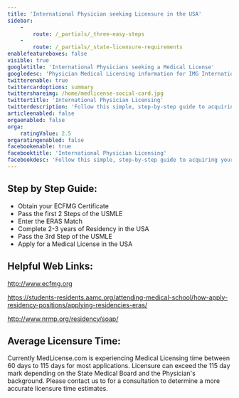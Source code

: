 ```yaml
---
title: 'International Physician seeking Licensure in the USA'
sidebar:
    -
        route: /_partials/_three-easy-steps
    -
        route: /_partials/_state-licensure-requirements
enablefeatureboxes: false
visible: true
googletitle: 'International Physicians seeking a Medical License'
googledesc: 'Physician Medical Licensing information for IMG International Foreign Physicians seeking a medical licensing service to apply for a USA License'
twitterenable: true
twittercardoptions: summary
twittershareimg: /home/medlicense-social-card.jpg
twittertitle: 'International Physician Licensing'
twitterdescription: 'Follow this simple, step-by-step guide to acquiring your international physician license and learn more about how medlicense.com can help you with all of your medical licensing needs.'
articleenabled: false
orgaenabled: false
orga:
    ratingValue: 2.5
orgaratingenabled: false
facebookenable: true
facebooktitle: 'International Physician Licensing'
facebookdesc: 'Follow this simple, step-by-step guide to acquiring your international physician license and learn more about how medlicense.com can help you with all of your medical licensing needs.'
---
```


<h2 id="mcetoc_1cec9qtaa0">Step by Step Guide:</h2>
<ul>
<li>Obtain your ECFMG Certificate</li>
<li>Pass the first 2 Steps of the USMLE</li>
<li>Enter the ERAS Match</li>
<li>Complete 2-3 years of Residency in the USA</li>
<li>Pass the 3rd Step of the USMLE</li>
<li>Apply for a Medical License in the USA</li>
</ul>
<h2 id="mcetoc_1cec9qtaa1">Helpful Web Links:</h2>
<p><a href="https://www.ecfmg.org/">http://www.ecfmg.org</a></p>
<p><a href="https://students-residents.aamc.org/applying-residency/applying-residencies-eras/">https://students-residents.aamc.org/attending-medical-school/how-apply-residency-positions/applying-residencies-eras/</a></p>
<p><a href="http://www.nrmp.org/soap-applicants-video/">http://www.nrmp.org/residency/soap/</a></p>
<h2 id="mcetoc_1cec9qtaa2">Average Licensure Time:</h2>
<p>Currently MedLicense.com is experiencing Medical Licensing time between 60 days to 115 days for most applications. Licensure can exceed the 115 day mark depending on the State Medical Board and the Physician's background. Please contact us to for a consultation to determine a more accurate licensure time estimates.</p>